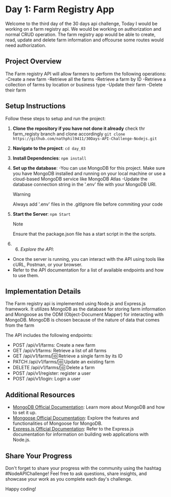 # Day 1: Farm Registry App

Welcome to the third day of the 30 days api challenge, Today I would be working on a farm registry api. We would be working on authorization and normal CRUD operation. The farm registry app would be able to create, read, update and delete farm information and offcourse some routes would need authorization.

## Project Overview

The Farm registry API will allow farmers to perform the following operations:
-Create a new farm
-Retrieve all the farms
-Retrieve a farm by ID
-Retrieve a collection of farms by location or business type
-Update their farm
-Delete their farm

## Setup Instructions

Follow these steps to setup and run the project:

1. **Clone the repository if you have not done it already**
   check thr farm_registy branch and clone accordingly
   `git clone https://github.com/nathphil9411/30Days-API-Challenge-Nodejs.git`

2. **Navigate to the project**:
   `cd day_03`

3. **Install Dependencies**:
   `npm install `

4. **Set up the database**:
   -You can use MongoDB for this project. Make sure you have MongoDB installed and running on your local machine or use a cloud-based MongoDB service like MongoDB Atlas
   -Update the database connection string in the '.env' file with your MongoDB URI.

   > [!Warning]
   > Always add '.env' files in the .gitIgnore file before commiting your code

5. **Start the Server**:
   `npm Start`

   > [!note]
   > Ensure that the package.json file has a start script in the the scripts.

6. 6. _Explore the API_:

- Once the server is running, you can interact with the API using tools like cURL, Postman, or your browser.
- Refer to the API documentation for a list of available endpoints and how to use them.

## Implementation Details

The Farm registry api is implemented using Node.js and Express.js framework. It utilizes MongoDB as the database for storing farm information and Mongoose as the ODM (Object-Document Mapper) for interacting with MongoDB. MongoDB is chosen because of the nature of data that comes from the farm

The API includes the following endpoints:

- POST /api/v1/farms: Create a new farm
- GET /api/v1/farms: Retrieve a list of all farms
- GET /api/v1/farms/:id: Retrieve a single farm by its ID
- PATCH /api/v1/farms/:id: Update an existing farm
- DELETE /api/v1/farms/:id: Delete a farm
- POST /api/v1/register: register a user
- POST /api/v1/login: Login a user

## Additional Resources

- [MongoDB Official Documentation](https://docs.mongodb.com/): Learn more about MongoDB and how to set it up.
- [Mongoose Official Documentation](https://mongoosejs.com/docs/): Explore the features and functionalities of Mongoose for MongoDB.
- [Express.js Official Documentation](https://expressjs.com/): Refer to the Express.js documentation for information on building web applications with Node.js.

## Share Your Progress

Don't forget to share your progress with the community using the hashtag #NodeAPIChallenge! Feel free to ask questions, share insights, and showcase your work as you complete each day's challenge.

Happy coding!
